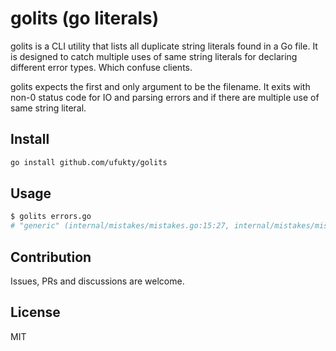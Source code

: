 # golits (go literals)

golits is a CLI utility that lists all duplicate string literals found in a Go file. It is designed to catch multiple uses of same string literals for declaring different error types. Which confuse clients.

golits expects the first and only argument to be the filename. It exits with non-0 status code for IO and parsing errors and if there are multiple use of same string literal.

## Install

```sh
go install github.com/ufukty/golits
```

## Usage

```sh
$ golits errors.go
# "generic" (internal/mistakes/mistakes.go:15:27, internal/mistakes/mistakes.go:16:27, internal/mistakes/mistakes.go:17:27)
```

## Contribution

Issues, PRs and discussions are welcome.

## License

MIT
